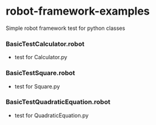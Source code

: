 # robot-framework-examples
Simple robot framework test for python classes

### BasicTestCalculator.robot
- test for Calculator.py

### BasicTestSquare.robot
- test for Square.py

### BasicTestQuadraticEquation.robot
- test for QuadraticEquation.py
